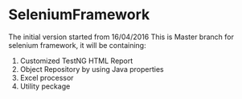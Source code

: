# SeleniumFramework
The initial version started from 16/04/2016
This is Master branch for selenium framework, it will be containing:
1. Customized TestNG HTML Report
2. Object Repository by using Java properties
3. Excel processor
4. Utility peckage 

